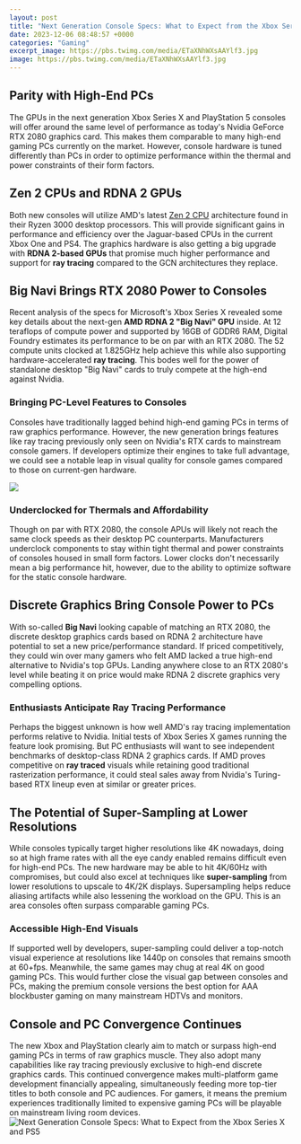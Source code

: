 ```yaml
---
layout: post
title: "Next Generation Console Specs: What to Expect from the Xbox Series X and PS5"
date: 2023-12-06 08:48:57 +0000
categories: "Gaming"
excerpt_image: https://pbs.twimg.com/media/ETaXNhWXsAAYlf3.jpg
image: https://pbs.twimg.com/media/ETaXNhWXsAAYlf3.jpg
---
```


## Parity with High-End PCs 
The GPUs in the next generation Xbox Series X and PlayStation 5 consoles will offer around the same level of performance as today's Nvidia GeForce RTX 2080 graphics card. This makes them comparable to many high-end gaming PCs currently on the market. However, console hardware is tuned differently than PCs in order to optimize performance within the thermal and power constraints of their form factors. 
## Zen 2 CPUs and RDNA 2 GPUs
Both new consoles will utilize AMD's latest [Zen 2 CPU](https://store.fi.io.vn/chihuahua-xmas-light-gift-for-chihuahua-lover-dog-lover-gift-idea4424-t-shirt) architecture found in their Ryzen 3000 desktop processors. This will provide significant gains in performance and efficiency over the Jaguar-based CPUs in the current Xbox One and PS4. The graphics hardware is also getting a big upgrade with **RDNA 2-based GPUs** that promise much higher performance and support for **ray tracing** compared to the GCN architectures they replace.
## Big Navi Brings RTX 2080 Power to Consoles
Recent analysis of the specs for Microsoft's Xbox Series X revealed some key details about the next-gen **AMD RDNA 2 "Big Navi" GPU** inside. At 12 teraflops of compute power and supported by 16GB of GDDR6 RAM, Digital Foundry estimates its performance to be on par with an RTX 2080. The 52 compute units clocked at 1.825GHz help achieve this while also supporting hardware-accelerated **ray tracing**. This bodes well for the power of standalone desktop "Big Navi" cards to truly compete at the high-end against Nvidia.
### Bringing PC-Level Features to Consoles 
Consoles have traditionally lagged behind high-end gaming PCs in terms of raw graphics performance. However, the new generation brings features like ray tracing previously only seen on Nvidia's RTX cards to mainstream console gamers. If developers optimize their engines to take full advantage, we could see a notable leap in visual quality for console games compared to those on current-gen hardware.

![](https://cdn.mos.cms.futurecdn.net/QGzK5cnPe8ioZwehFzRcx6.jpg)
### Underclocked for Thermals and Affordability
Though on par with RTX 2080, the console APUs will likely not reach the same clock speeds as their desktop PC counterparts. Manufacturers underclock components to stay within tight thermal and power constraints of consoles housed in small form factors. Lower clocks don't necessarily mean a big performance hit, however, due to the ability to optimize software for the static console hardware.
## Discrete Graphics Bring Console Power to PCs
With so-called **Big Navi** looking capable of matching an RTX 2080, the discrete desktop graphics cards based on RDNA 2 architecture have potential to set a new price/performance standard. If priced competitively, they could win over many gamers who felt AMD lacked a true high-end alternative to Nvidia's top GPUs. Landing anywhere close to an RTX 2080's level while beating it on price would make RDNA 2 discrete graphics very compelling options.
### Enthusiasts Anticipate Ray Tracing Performance 
Perhaps the biggest unknown is how well AMD's ray tracing implementation performs relative to Nvidia. Initial tests of Xbox Series X games running the feature look promising. But PC enthusiasts will want to see independent benchmarks of desktop-class RDNA 2 graphics cards. If AMD proves competitive on **ray traced** visuals while retaining good traditional rasterization performance, it could steal sales away from Nvidia's Turing-based RTX lineup even at similar or greater prices.
## The Potential of Super-Sampling at Lower Resolutions
While consoles typically target higher resolutions like 4K nowadays, doing so at high frame rates with all the eye candy enabled remains difficult even for high-end PCs. The new hardware may be able to hit 4K/60Hz with compromises, but could also excel at techniques like **super-sampling** from lower resolutions to upscale to 4K/2K displays. Supersampling helps reduce aliasing artifacts while also lessening the workload on the GPU. This is an area consoles often surpass comparable gaming PCs.
### Accessible High-End Visuals
If supported well by developers, super-sampling could deliver a top-notch visual experience at resolutions like 1440p on consoles that remains smooth at 60+fps. Meanwhile, the same games may chug at real 4K on good gaming PCs. This would further close the visual gap between consoles and PCs, making the premium console versions the best option for AAA blockbuster gaming on many mainstream HDTVs and monitors.
## Console and PC Convergence Continues 
The new Xbox and PlayStation clearly aim to match or surpass high-end gaming PCs in terms of raw graphics muscle. They also adopt many capabilities like ray tracing previously exclusive to high-end discrete graphics cards. This continued convergence makes multi-platform game development financially appealing, simultaneously feeding more top-tier titles to both console and PC audiences. For gamers, it means the premium experiences traditionally limited to expensive gaming PCs will be playable on mainstream living room devices.
![Next Generation Console Specs: What to Expect from the Xbox Series X and PS5](https://pbs.twimg.com/media/ETaXNhWXsAAYlf3.jpg)
